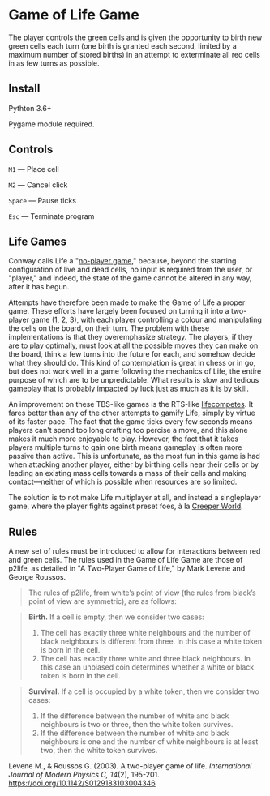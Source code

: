 # Game of Life Game
The player controls the green cells and is given the opportunity to birth new green cells each turn (one birth is granted each second, limited by a maximum number of stored births) in an attempt to exterminate all red cells in as few turns as possible.

## Install
Pythton 3.6+

Pygame module required.

## Controls
`M1` — Place cell

`M2` — Cancel click

`Space` — Pause ticks

`Esc` — Terminate program

## Life Games
Conway calls  Life a "[no-player game](https://www.youtube.com/watch?v=R9Plq-D1gEk)," because, beyond the starting configuration of live and dead cells, no input is required from the user, or "player," and indeed, the state of the game cannot be altered in any way, after it has begun.

Attempts have therefore been made to make the Game of Life a proper game. These efforts have largely been focused on turning it into a two-player game ([1](https://www.atariarchives.org/basicgames/showpage.php?page=102), [2](http://gaming.wikia.com/wiki/LifeGenesis), [3](https://itunes.apple.com/us/app/game-of-life-and-death/id1156743291?mt=8)), with each player controlling a colour and manipulating the cells on the board, on their turn. The problem with these implementations is that they overemphasize strategy. The players, if they are to play optimally, must look at all the possible moves they can make on the board, think a few turns into the future for each, and somehow decide what they should do. This kind of contemplation is great in chess or in go, but does not work well in a game following the mechanics of Life, the entire purpose of which are to be unpredictable. What results is slow and tedious gameplay that is probably impacted by luck just as much as it is by skill.

An improvement on these TBS-like games is the RTS-like [lifecompetes](http://lifecompetes.com/). It fares better than any of the other attempts to gamify Life, simply by virtue of its faster pace. The fact that the game ticks every few seconds means players can't spend too long crafting too percise a move, and this alone makes it much more enjoyable to play. However, the fact that it takes players  multiple turns to gain one birth means gameplay is often more passive than active. This is unfortunate, as the most fun in this game is had when attacking another player, either by birthing cells near their cells or by leading an existing mass cells towards a mass of their cells and making contact—neither of which is possible when resources are so limited.

The solution is to not make Life multiplayer at all, and instead a singleplayer game, where the player fights against preset foes, à la [Creeper World](https://store.steampowered.com/app/280220/Creeper_World_3_Arc_Eternal/).


## Rules
A new set of rules must be introduced to allow for interactions between red and green cells. The rules used in the Game of Life Game are those of p2life, as detailed in "A Two-Player Game of Life," by Mark Levene and George Roussos.

>The rules of p2life, from white’s point of view (the rules from black’s point of view are symmetric), are as follows:

>**Birth.** If a cell is empty, then we consider two cases:
>1) The cell has exactly three white neighbours and the number of black neighbours
>is different from three. In this case a white token is born in the cell.
>2) The cell has exactly three white and three black neighbours. In this case an
>unbiased coin determines whether a white or black token is born in the cell.

>**Survival.** If a cell is occupied by a white token, then we consider two cases:
>1) If the difference between the number of white and black neighbours is two or three,
>then the white token survives.
>2) If the difference between the number of white and black neighbours is one and the
number of white neighbours is at least two, then the white token survives.


Levene M., & Roussos G. (2003). A two-player game of life. *International Journal of Modern Physics C, 14*(2), 195-201. https://doi.org/10.1142/S0129183103004346
